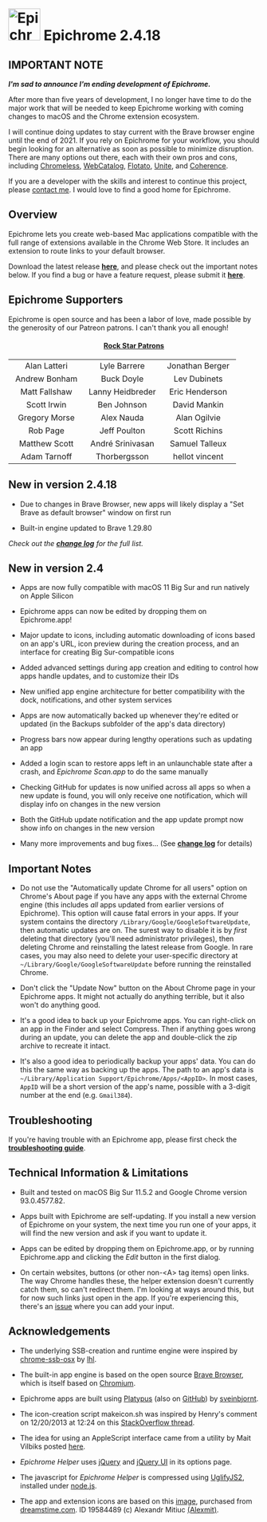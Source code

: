 <h1><img src="https://github.com/dmarmor/epichrome/raw/master/images/readme/epichrome_icon.png" width="64" height="64" alt="Epichrome icon" /> Epichrome <span id="epiversion">2.4.18</span></h1>

## IMPORTANT NOTE

***I'm sad to announce I'm ending development of Epichrome.***

After more than five years of development, I no longer have time to do the major work that will be needed to keep Epichrome working with coming changes to macOS and the Chrome extension ecosystem.

I will continue doing updates to stay current with the Brave browser engine until the end of 2021. If you rely on Epichrome for your workflow, you should begin looking for an alternative as soon as possible to minimize disruption. There are many options out there, each with their own pros and cons, including [Chromeless](https://chromeless.app/ "Chromeless"), [WebCatalog](https://webcatalog.app/ "WebCatalog"), [Flotato](https://www.flotato.com/ "Flotato"), [Unite](https://www.bzgapps.com/unite "Unite"), and [Coherence](https://www.bzgapps.com/coherence "Coherence").

If you are a developer with the skills and interest to continue this project, please [contact me](mailto:info@epichrome.org). I would love to find a good home for Epichrome.

## Overview

Epichrome lets you create web-based Mac applications compatible with the full range of extensions available in the Chrome Web Store. It includes an extension to route links to your default browser.

Download the latest release **[here](https://github.com/dmarmor/epichrome/releases "Download")**, and please check out the important notes below. If you find a bug or have a feature request, please submit it **[here](https://github.com/dmarmor/epichrome/issues "Issues")**.


## Epichrome Supporters

Epichrome is open source and has been a labor of love, made possible by the generosity of our Patreon patrons. I can't thank you all enough!

<h4 align="center"><ins>Rock Star Patrons</ins></h4>
<b>
<table align="center">
<tr>
<td align="center" width="33%">Alan Latteri</td>
<td align="center" width="33%">Lyle Barrere</td>
<td align="center" width="33%">Jonathan Berger</td>
</tr>
<td align="center">Andrew Bonham</td>
<td align="center">Buck Doyle</td>
<td align="center">Lev Dubinets</td>
</tr>		
<tr>
<td align="center">Matt Fallshaw</td>
<td align="center">Lanny Heidbreder</td>
<td align="center">Eric Henderson</td>
</tr>		
<tr>
<td align="center">Scott Irwin</td>
<td align="center">Ben Johnson</td>
<td align="center">David Mankin</td>
</tr>
<tr>
<td align="center">Gregory Morse</td>
<td align="center">Alex Nauda</td>
<td align="center">Alan Ogilvie</td>
</tr>
<tr>
<td align="center">Rob Page</td>
<td align="center">Jeff Poulton</td>
<td align="center">Scott Richins</td>
</tr>
<tr>
<td align="center">Matthew Scott</td>
<td align="center">André Srinivasan</td>
<td align="center">Samuel Talleux</td>
</tr>
<tr>
<td align="center">Adam Tarnoff</td>
<td align="center">Thorbergsson</td>
<td align="center">hellot vincent</td>
</tr>
</table>
</b>


<!-- CHANGES_START -->
## New in version <span id="epiversion">2.4.18</span>

- Due to changes in Brave Browser, new apps will likely display a "Set Brave as default browser" window on first run

- Built-in engine updated to Brave 1.29.80


*Check out the [**change log**](https://github.com/dmarmor/epichrome/blob/master/app/CHANGELOG.md "CHANGELOG.md") for the full list.*
<!-- CHANGES_END -->


## New in version 2.4

- Apps are now fully compatible with macOS 11 Big Sur and run natively on Apple Silicon

- Epichrome apps can now be edited by dropping them on Epichrome.app!

- Major update to icons, including automatic downloading of icons based on an app's URL, icon preview during the creation process, and an interface for creating Big Sur-compatible icons

- Added advanced settings during app creation and editing to control how apps handle updates, and to customize their IDs

- New unified app engine architecture for better compatibility with the dock, notifications, and other system services

- Apps are now automatically backed up whenever they're edited or updated (in the Backups subfolder of the app's data directory)

- Progress bars now appear during lengthy operations such as updating an app

- Added a login scan to restore apps left in an unlaunchable state after a crash, and *Epichrome Scan.app* to do the same manually

- Checking GitHub for updates is now unified across all apps so when a new update is found, you will only receive one notification, which will display info on changes in the new version

- Both the GitHub update notification and the app update prompt now show info on changes in the new version

- Many more improvements and bug fixes... (See [**change log**](https://github.com/dmarmor/epichrome/blob/master/app/CHANGELOG.md#240---2021-03-19 "CHANGELOG.md") for details)


## Important Notes

- Do not use the "Automatically update Chrome for all users" option on Chrome's About page if you have any apps with the external Chrome engine (this includes *all* apps updated from earlier versions of Epichrome). This option will cause fatal errors in your apps. If your system contains the directory ```/Library/Google/GoogleSoftwareUpdate```, then automatic updates are on. The surest way to disable it is by *first* deleting that directory (you'll need administrator privileges), then deleting Chrome and reinstalling the latest release from Google. In rare cases, you may also need to delete your user-specific directory at ```~/Library/Google/GoogleSoftwareUpdate``` before running the reinstalled Chrome.

- Don't click the "Update Now" button on the About Chrome page in your Epichrome apps. It might not actually do anything terrible, but it also won't do anything good.

- It's a good idea to back up your Epichrome apps. You can right-click on an app in the Finder and select Compress. Then if anything goes wrong during an update, you can delete the app and double-click the zip archive to recreate it intact.

- It's also a good idea to periodically backup your apps' data. You can do this the same way as backing up the apps. The path to an app's data is ```~/Library/Application Support/Epichrome/Apps/<AppID>```. In most cases, ```AppID``` will be a short version of the app's name, possible with a 3-digit number at the end (e.g. ```Gmail384```).


## Troubleshooting

If you're having trouble with an Epichrome app, please first check the [**troubleshooting guide**](https://github.com/dmarmor/epichrome/blob/master/TROUBLESHOOTING.md "troubleshooting guide").


## Technical Information & Limitations

- Built and tested on macOS <span id="osname">Big Sur</span> <span id="osversion">11.5.2</span> and Google Chrome version <span id="chromeversion">93.0.4577.82</span>.

- Apps built with Epichrome are self-updating. If you install a new version of Epichrome on your system, the next time you run one of your apps, it will find the new version and ask if you want to update it.

- Apps can be edited by dropping them on Epichrome.app, or by running Epichrome.app and clicking the *Edit* button in the first dialog.

- On certain websites, buttons (or other non-\<A\> tag items) open links. The way Chrome handles these, the helper extension doesn't currently catch them, so can't redirect them. I'm looking at ways around this, but for now such links just open in the app. If you're experiencing this, there's an [issue](https://github.com/dmarmor/epichrome/issues/27 "Gmail shortcut links aren't delegated #27") where you can add your input.


## Acknowledgements

- The underlying SSB-creation and runtime engine were inspired by [chrome-ssb-osx](https://github.com/lhl/chrome-ssb-osx "chrome-ssb-osx") by [lhl](https://github.com/lhl "lhl").

- The built-in app engine is based on the open source [Brave Browser](https://github.com/brave/brave-browser "Brave Browser"), which is itself based on [Chromium](https://www.chromium.org/Home "Chromium").

- Epichrome apps are built using [Platypus](https://sveinbjorn.org/platypus "Platypus") (also on [GitHub](https://github.com/sveinbjornt/Platypus "Platypus on GitHub")) by [sveinbjornt](https://github.com/sveinbjornt "sveinbjornt").

- The icon-creation script makeicon.sh was inspired by Henry's comment on 12/20/2013 at 12:24 on this [StackOverflow thread](http://stackoverflow.com/questions/12306223/how-to-manually-create-icns-files-using-iconutil "StackOverflow thread").

- The idea for using an AppleScript interface came from a utility by Mait Vilbiks posted [here](https://www.lessannoyingcrm.com/blog/2011/01/240/Updates+to+Mac+Chrome+application+shortcuts+and+the+iOS+fullscreen+webapp+generator "Mait Vilbiks utility").

- *Epichrome Helper* uses [jQuery](https://jquery.com/ "jQuery") and [jQuery UI](http://jqueryui.com/ "jQuery UI") in its options page.

- The javascript for *Epichrome Helper* is compressed using [UglifyJS2](https://github.com/mishoo/UglifyJS2 "UglifyJS2"), installed under [node.js](https://nodejs.org/ "node.js").

- The app and extension icons are based on this [image](http://www.dreamstime.com/royalty-free-stock-images-abstract-chrome-ball-image19584489 "Abstract Chrome Ball Photo"), purchased from [dreamstime.com](http://www.dreamstime.com/#res11199095 "dreamstime.com"). ID 19584489 (c) Alexandr Mitiuc [(Alexmit)](http://www.dreamstime.com/alexmit_info#res11199095 "Alexmit").
